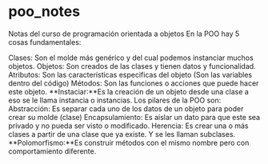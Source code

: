 # poo_notes
Notas del curso de programación orientada a objetos
En la POO hay 5 cosas fundamentales:

Clases: Son el molde más genérico y del cual podemos instanciar muchos objetos.
Objetos: Son creados de las clases y tienen datos y funcionalidad.
Atributos: Son las características especificas del objeto (Son las variables dentro del código)
Métodos: Son las funciones o acciones que puede hacer este objeto.
**Instaciar:**Es la creación de un objeto desde una clase a eso se le llama instancia o instancias.
Los pilares de la POO son:
Abstracción: Es separar cada uno de los datos de un objeto para poder crear su molde (clase)
Encapsulamiento: Es aislar un dato para que este sea privado y no pueda ser visto o modificado.
Herencia: Es crear una o más clases a partir de una clase que ya existe. Y se les llaman subclases.
**Polomorfismo:**Es construir métodos con el mismo nombre pero con comportamiento diferente.

